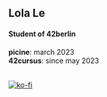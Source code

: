 <h2><b>Lola Le</b></h2>

<h4>Student of 42berlin</h4>
<b>picine</b>: march 2023<br>
<b>42cursus</b>: since may 2023 <br> <br>


[![ko-fi](https://ko-fi.com/img/githubbutton_sm.svg)](https://ko-fi.com/Q5Q8176DBP)
